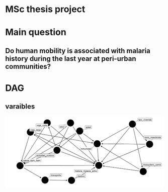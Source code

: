 # MSc thesis project

# Main question

## Do human mobility is associated with malaria history during the last year at peri-urban communities?

# DAG

## varaibles

![Fig. 1](figure/01-mcie_dag.png)

## 